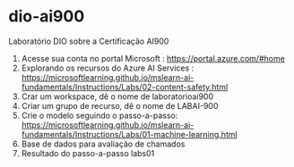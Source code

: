 # dio-ai900
Laboratório DIO sobre a Certificação AI900
1. Acesse sua conta no portal Microsoft : https://portal.azure.com/#home
2. Explorando os recursos do Azure AI Services : https://microsoftlearning.github.io/mslearn-ai-fundamentals/Instructions/Labs/02-content-safety.html 
3. Crar um workspace, dê o nome de laboratorioai900
4. Criar um grupo de recurso, dê o nome de LABAI-900
5. Crie o modelo seguindo o passo-a-passo: https://microsoftlearning.github.io/mslearn-ai-fundamentals/Instructions/Labs/01-machine-learning.html
6. Base de dados para avaliação de chamados
7. Resultado do passo-a-passo labs01
